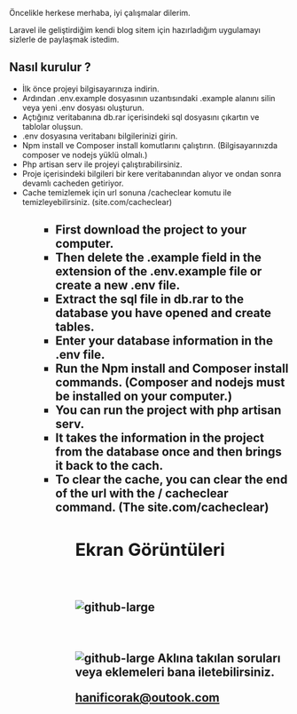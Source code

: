 <p>Öncelikle herkese merhaba, iyi çalışmalar dilerim.</p>

<p> Laravel ile geliştirdiğim kendi blog sitem için hazırladığım uygulamayı sizlerle de paylaşmak istedim. </p>

<h2>Nasıl kurulur ? </h2>

<ul>
    <li>İlk önce projeyi bilgisayarınıza indirin.</li>    
    <li>Ardından .env.example dosyasının uzantısındaki .example alanını silin veya yeni .env dosyası oluşturun. </li>    
    <li>Açtığınız veritabanına db.rar içerisindeki sql dosyasını çıkartın ve tablolar oluşsun. </li>    
    <li>.env dosyasına veritabanı bilgilerinizi girin. </li>    
    <li>Npm install ve Composer install komutlarını çalıştırın. (Bilgisayarınızda composer ve nodejs yüklü olmalı.) </li>    
    <li> Php artisan serv ile projeyi çalıştırabilirsiniz. </li>    
    <li> Proje içerisindeki bilgileri bir kere veritabanından alıyor ve ondan sonra devamlı cacheden getiriyor. </li>    
    <li> Cache temizlemek için url sonuna /cacheclear komutu ile temizleyebilirsiniz.  (site.com/cacheclear) </li>    
<ul>
    
<h2><English documentation </h2>

<ul>
    <li>First download the project to your computer.</li>    
    <li>Then delete the .example field in the extension of the .env.example file or create a new .env file.</li>    
    <li>Extract the sql file in db.rar to the database you have opened and create tables.</li>    
    <li>Enter your database information in the .env file.</li>    
    <li>Run the Npm install and Composer install commands. (Composer and nodejs must be installed on your computer.) </li>    
    <li> You can run the project with php artisan serv.</li>    
    <li> It takes the information in the project from the database once and then brings it back to the cach. </li>    
    <li>To clear the cache, you can clear the end of the url with the / cacheclear command. (The site.com/cacheclear)</li>    
<ul>
    
<h2>Ekran Görüntüleri</h2>

<br/>

![github-large](https://i.imgyukle.com/2020/06/28/CqA6Mb.png)

<br/>

![github-large](https://i.imgyukle.com/2020/06/28/CqA4pS.png)
Aklına takılan soruları veya eklemeleri bana iletebilirsiniz.
    
hanificorak@outook.com
